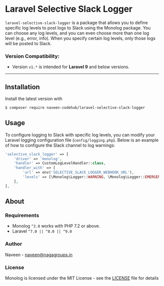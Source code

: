 # Laravel Selective Slack Logger

`laravel-selective-slack-logger` is a package that allows you to define specific log levels to post logs to Slack using the Monolog package. You can choose any log levels, and you can even choose more than one log level (e.g., error, info). When you specify certain log levels, only those logs will be posted to Slack.

### Version Compatibility:
- Version `v1.*` is intended for **Laravel 9** and below versions.

---

## Installation

Install the latest version with

```bash
$ composer require naveen-codehub/laravel-selective-slack-logger
```

## Usage

To configure logging to Slack with specific log levels, you can modify your Laravel logging configuration file (`config/logging.php`). Below is an example of how to configure the Slack channel to log warnings:

```php
'selective_slack_logger' => [
    'driver' => 'monolog',
    'handler' => CustomLogLevelHandler::class,
    'handler_with' => [
        'url' => env('SELECTIVE_SLACK_LOGGER_WEBHOOK_URL'),
        'levels' => [\Monolog\Logger::WARNING, \Monolog\Logger::EMERGENCY],
    ],
],
```
## About

### Requirements

- Monolog `^2.0` works with PHP 7.2 or above.
- Laravel `^7.0 || ^8.0 || ^9.0`

### Author

Naveen - <naveen@nagagroups.in>

### License

Monolog is licensed under the MIT License - see the [LICENSE](LICENSE) file for details